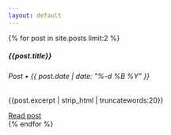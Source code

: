 ```yaml
---
layout: default
---
```


<div id="projects" class="container">
  <div class="row">
    <div class="col-sm">
        <a class="project" id="project-rs" href="https://runescape.wiki/" data-toggle="tooltip" data-placement="top" title="RuneScape Wiki" >
            <div class="logo"></div>
        </a>
    </div>
    <div class="col-sm">
        <a class="project" id="project-osrs" href="https://oldschool.runescape.wiki/" data-toggle="tooltip" data-placement="top" title="Old School RuneScape Wiki">
            <div class="logo"></div>
        </a>
    </div>
  </div>
  <div class="row">
    <div class="col-sm">
        <a class="project" id="project-rsc" href="https://classic.runescape.wiki/" data-toggle="tooltip" data-placement="top" title="RuneScape Classic Wiki" >
            <div class="logo"></div>
        </a>
    </div>
    <div class="col-sm">
        <a class="project" id="project-ptrs" href="https://pt.runescape.wiki/" data-toggle="tooltip" data-placement="top" title="Brazilian Portuguese RuneScape Wiki">
            <div class="logo"></div>
        </a>
    </div>
  </div>
  <div class="row">
    <div class="col-sm">
        <a class="project" id="project-mc" href="https://minecraft.wiki/" data-toggle="tooltip" data-placement="top" title="Minecraft Wiki" >
            <div class="logo"></div>
        </a>
    </div>
  </div>
</div>

<div id="posts">
    <div class="row">
        {% for post in site.posts limit:2 %}
        <div class="col">
            <div class="card">
                <div class="card-body">
                    <h5 class="card-title">{{post.title}}</h5>
                    <h6 class="card-subtitle mb-2 text-muted">Post &#8226; {{ post.date | date: "%-d %B %Y" }}</h6>
                    <p class="card-text">{{post.excerpt | strip_html | truncatewords:20}}</p>
                    <a href="{{post.url}}" class="card-link">Read post</a>
                </div>
            </div>
        </div>
        {% endfor %}
    </div>
</div>
